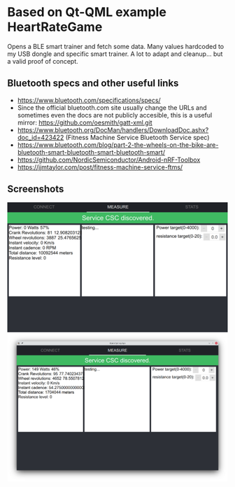 # Based on Qt-QML example HeartRateGame #

Opens a BLE smart trainer and fetch some data.
Many values hardcoded to my USB dongle and specific smart trainer. A lot to adapt and cleanup... but a valid proof of concept.

## Bluetooth specs and other useful links
* https://www.bluetooth.com/specifications/specs/
* Since the official bluetooth.com site usually change the URLs and sometimes even the docs are not publicly accesible, this is a useful mirror: https://github.com/oesmith/gatt-xml.git
* https://www.bluetooth.org/DocMan/handlers/DownloadDoc.ashx?doc_id=423422 (Fitness Machine Service Bluetooth Service spec)
* https://www.bluetooth.com/blog/part-2-the-wheels-on-the-bike-are-bluetooth-smart-bluetooth-smart-bluetooth-smart/
* https://github.com/NordicSemiconductor/Android-nRF-Toolbox
* https://jjmtaylor.com/post/fitness-machine-service-ftms/

## Screenshots

![services discovered](https://raw.githubusercontent.com/naelolaiz/open_cycling_app/master/doc/Screenshot_services_discovered.png)
![pedaling](https://raw.githubusercontent.com/naelolaiz/open_cycling_app/master/doc/Screenshot_some_cadence.png)
